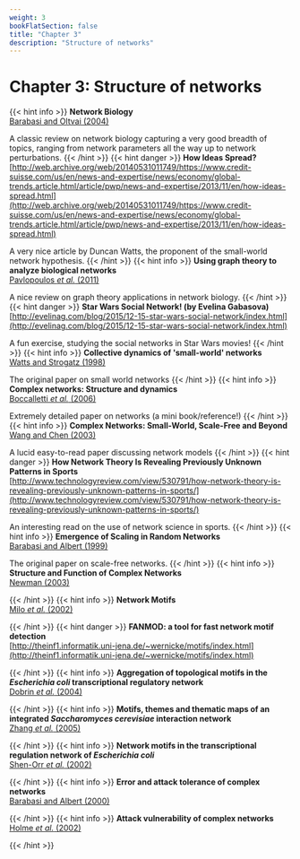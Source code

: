 ```yaml
---
weight: 3
bookFlatSection: false
title: "Chapter 3"
description: "Structure of networks"
---
```


# Chapter 3: Structure of networks

{{< hint info >}}
**Network Biology**   
[Barabasi and Oltvai (2004)](http://doi.org/10.1038/nrg1272)

A classic review on network biology capturing a very good breadth of topics, ranging from network parameters all the way up to network perturbations.
{{< /hint >}}
{{< hint danger >}}
**How Ideas Spread?**   
[http://web.archive.org/web/20140531011749/https://www.credit-suisse.com/us/en/news-and-expertise/news/economy/global-trends.article.html/article/pwp/news-and-expertise/2013/11/en/how-ideas-spread.html](http://web.archive.org/web/20140531011749/https://www.credit-suisse.com/us/en/news-and-expertise/news/economy/global-trends.article.html/article/pwp/news-and-expertise/2013/11/en/how-ideas-spread.html)

A very nice article by Duncan Watts, the proponent of the small-world network hypothesis.
{{< /hint >}}
{{< hint info >}}
**Using graph theory to analyze biological networks**   
[Pavlopoulos _et al._ (2011)](http://doi.org/)

A nice review on graph theory applications in network biology.
{{< /hint >}}
{{< hint danger >}}
**Star Wars Social Network! (by Evelina Gabasova)**   
[http://evelinag.com/blog/2015/12-15-star-wars-social-network/index.html](http://evelinag.com/blog/2015/12-15-star-wars-social-network/index.html)

A fun exercise, studying the social networks in Star Wars movies!
{{< /hint >}}
{{< hint info >}}
**Collective dynamics of 'small-world' networks**   
[Watts and Strogatz (1998)](http://doi.org/)

The original paper on small world networks
{{< /hint >}}
{{< hint info >}}
**Complex networks: Structure and dynamics**   
[Boccalletti _et al._ (2006)](http://doi.org/)

Extremely detailed paper on networks (a mini book/reference!)
{{< /hint >}}
{{< hint info >}}
**Complex Networks: Small-World, Scale-Free and Beyond**   
[Wang and Chen (2003)](http://doi.org/)

A lucid easy-to-read paper discussing network models
{{< /hint >}}
{{< hint danger >}}
**How Network Theory Is Revealing Previously Unknown Patterns in Sports**   
[http://www.technologyreview.com/view/530791/how-network-theory-is-revealing-previously-unknown-patterns-in-sports/](http://www.technologyreview.com/view/530791/how-network-theory-is-revealing-previously-unknown-patterns-in-sports/)

An interesting read on the use of network science in sports.
{{< /hint >}}
{{< hint info >}}
**Emergence of Scaling in Random Networks**   
[Barabasi and Albert (1999)](http://doi.org/)

The original paper on scale-free networks.
{{< /hint >}}
{{< hint info >}}
**Structure and Function of Complex Networks**   
[Newman (2003)](http://doi.org/)


{{< /hint >}}
{{< hint info >}}
**Network Motifs**   
[Milo _et al._ (2002)](http://doi.org/)


{{< /hint >}}
{{< hint danger >}}
**FANMOD: a tool for fast network motif detection**   
[http://theinf1.informatik.uni-jena.de/~wernicke/motifs/index.html](http://theinf1.informatik.uni-jena.de/~wernicke/motifs/index.html)


{{< /hint >}}
{{< hint info >}}
**Aggregation of topological motifs in the _Escherichia coli_ transcriptional regulatory network**   
[Dobrin _et al._ (2004)](http://doi.org/)


{{< /hint >}}
{{< hint info >}}
**Motifs, themes and thematic maps of an integrated _Saccharomyces cerevisiae_ interaction network**   
[Zhang _et al._ (2005)](http://doi.org/)


{{< /hint >}}
{{< hint info >}}
**Network motifs in the transcriptional regulation network of _Escherichia coli_**   
[Shen-Orr _et al._ (2002)](http://doi.org/)


{{< /hint >}}
{{< hint info >}}
**Error and attack tolerance of complex networks**   
[Barabasi and Albert (2000)](http://doi.org/)


{{< /hint >}}
{{< hint info >}}
**Attack vulnerability of complex networks**   
[Holme _et al._ (2002)](http://doi.org/)


{{< /hint >}}
